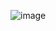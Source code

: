 ![image](https://user-images.githubusercontent.com/58285947/220796434-aabccfa9-d4ba-47ee-9403-d261eb5ffa68.png)